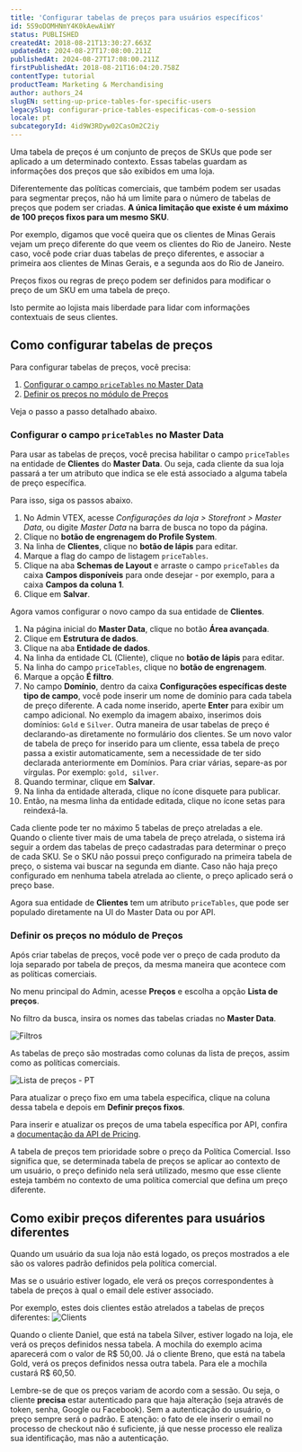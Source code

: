 ```yaml
---
title: 'Configurar tabelas de preços para usuários específicos'
id: 5S9oDOMHNmY4K0kAewAiWY
status: PUBLISHED
createdAt: 2018-08-21T13:30:27.663Z
updatedAt: 2024-08-27T17:08:00.211Z
publishedAt: 2024-08-27T17:08:00.211Z
firstPublishedAt: 2018-08-21T16:04:20.758Z
contentType: tutorial
productTeam: Marketing & Merchandising
author: authors_24
slugEN: setting-up-price-tables-for-specific-users
legacySlug: configurar-price-tables-especificas-com-o-session
locale: pt
subcategoryId: 4id9W3RDyw02CasOm2C2iy
---
```


Uma tabela de preços é um conjunto de preços de SKUs que pode ser aplicado a um determinado contexto. Essas tabelas guardam as informações dos preços que são exibidos em uma loja.

Diferentemente das políticas comerciais, que também podem ser usadas para segmentar preços, não há um limite para o número de tabelas de preços que podem ser criadas. **A única limitação que existe é um máximo de 100 preços fixos para um mesmo SKU**. 

Por exemplo, digamos que você queira que os clientes de Minas Gerais vejam um preço diferente do que veem os clientes do Rio de Janeiro. Neste caso, você pode criar duas tabelas de preço diferentes, e associar a primeira aos clientes de Minas Gerais, e a segunda aos do Rio de Janeiro.

<div class="alert alert-info">
<p>Preços fixos ou regras de preço podem ser definidos para modificar o preço de um SKU em uma tabela de preço.</p>
</div>

Isto permite ao lojista mais liberdade para lidar com informações contextuais de seus clientes.

## Como configurar tabelas de preços

Para configurar tabelas de preços, você precisa:

1. [Configurar o campo `priceTables` no Master Data](#configurar-o-campo-pricetables-no-master-data)
2. [Definir os preços no módulo de Preços](#definir-os-precos-no-modulo-de-precos)

Veja o passo a passo detalhado abaixo.

### Configurar o campo `priceTables` no Master Data

Para usar as tabelas de preços, você precisa habilitar o campo `priceTables` na entidade de __Clientes__ do __Master Data__. Ou seja, cada cliente da sua loja passará a ter um atributo que indica se ele está associado a alguma tabela de preço específica.

Para isso, siga os passos abaixo.

1. No Admin VTEX, acesse *Configurações da loja > Storefront > Master Data*, ou digite *Master Data* na barra de busca no topo da página.
2. Clique no __botão de engrenagem do Profile System__.
3. Na linha de __Clientes__, clique no __botão de lápis__ para editar.
4. Marque a flag do campo de listagem `priceTables`.
5. Clique na aba __Schemas de Layout__ e arraste o campo `priceTables` da caixa __Campos disponíveis__ para onde desejar - por exemplo, para a caixa __Campos da coluna 1__.
6. Clique em __Salvar__.

Agora vamos configurar o novo campo da sua entidade de __Clientes__.

1. Na página inicial do __Master Data__, clique no botão __Área avançada__.
2. Clique em __Estrutura de dados__.
3. Clique na aba __Entidade de dados__.
4. Na linha da entidade CL (Cliente), clique no __botão de lápis__ para editar.
5. Na linha do campo `priceTables`, clique no __botão de engrenagem__.
6. Marque a opção __É filtro__.
7. No campo __Domínio__, dentro da caixa __Configurações específicas deste tipo de campo__, você pode inserir um nome de domínio para cada tabela de preço diferente. A cada nome inserido, aperte __Enter__ para exibir um campo adicional. No exemplo da imagem abaixo, inserimos dois domínios: `Gold` e `Silver`.
Outra maneira de usar tabelas de preço é declarando-as diretamente no formulário dos clientes. Se um novo valor de tabela de preço for inserido para um cliente, essa tabela de preço passa a existir automaticamente, sem a necessidade de ter sido declarada anteriormente em Domínios. Para criar várias, separe-as por vírgulas. Por exemplo: `gold, silver`.
9. Quando terminar, clique em __Salvar__.
10. Na linha da entidade alterada, clique no ícone disquete para publicar.
11. Então, na mesma linha da entidade editada, clique no ícone setas para reindexá-la.

<div class="alert alert-info">
<p>Cada cliente pode ter no máximo 5 tabelas de preço atreladas a ele.
Quando o cliente tiver mais de uma tabela de preço atrelada, o sistema irá seguir a ordem das tabelas de preço cadastradas para determinar o preço de cada SKU. Se o SKU não possui preço configurado na primeira tabela de preço, o sistema vai buscar na segunda em diante. Caso não haja preço configurado em nenhuma tabela atrelada ao cliente, o preço aplicado será o preço base.</p>
</div>

Agora sua entidade de __Clientes__ tem um atributo `priceTables`, que pode ser populado diretamente na UI do Master Data ou por API.

### Definir os preços no módulo de Preços

Após criar tabelas de preços, você pode ver o preço de cada produto da loja separado por tabela de preços, da mesma maneira que acontece com as políticas comerciais.

No menu principal do Admin, acesse __Preços__ e escolha a opção __Lista de preços__.

No filtro da busca, insira os nomes das tabelas criadas no __Master Data__.

![Filtros](//images.ctfassets.net/alneenqid6w5/4sQMk2XLRyoQvFLNrGI0A7/623539da9a99dcfae6b6bf2a8ce1e6b0/Filtros_-_PT.png)

As tabelas de preço são mostradas como colunas da lista de preços, assim como as políticas comerciais.

![Lista de preços - PT](//images.ctfassets.net/alneenqid6w5/16m3JGeeDwzioInWVBxbpl/5cdc7aed4d5feb7687f5103fe6a8746c/Lista_de_pre_os_-_PT.png)

Para atualizar o preço fixo em uma tabela específica, clique na coluna dessa tabela e depois em __Definir preços fixos__. 

Para inserir e atualizar os preços de uma tabela específica por API, confira a [documentação da API de Pricing](https://developers.vtex.com/reference/prices-and-fixed-prices#createeditfixedpricesonapricetableortradepolicy).

<div class="alert alert-info">
<p>A tabela de preços tem prioridade sobre o preço da Política Comercial. Isso significa que, se determinada tabela de preços se aplicar ao contexto de um usuário, o preço definido nela será utilizado, mesmo que esse cliente esteja também no contexto de uma política comercial que defina um preço diferente.</p>
</div>

## Como exibir preços diferentes para usuários diferentes

Quando um usuário da sua loja não está logado, os preços mostrados a ele são os valores padrão definidos pela política comercial.

Mas se o usuário estiver logado, ele verá os preços correspondentes à tabela de preços à qual o email dele estiver associado.

Por exemplo, estes dois clientes estão atrelados a tabelas de preços diferentes:
![Clients](//images.ctfassets.net/alneenqid6w5/4YanVck2GswcKKEEamO6gs/d1a2bc5603716c485dd000239a49fb41/Clients.png)

Quando o cliente Daniel, que está na tabela Silver, estiver logado na loja, ele verá os preços definidos nessa tabela. A mochila do exemplo acima aparecerá com o valor de R$ 50,00.
Já o cliente Breno, que está na tabela Gold, verá os preços definidos nessa outra tabela. Para ele a mochila custará R$ 60,50.

<div class="alert alert-warning">
<p>Lembre-se de que os preços variam de acordo com a sessão. Ou seja, o cliente <strong>precisa</strong> estar autenticado para que haja alteração (seja através de token, senha, Google ou Facebook). Sem a autenticação do usuário, o preço sempre será o padrão. E atenção: o fato de ele inserir o email no processo de checkout não é suficiente, já que nesse processo ele realiza sua identificação, mas não a autenticação.</p>
</div>
